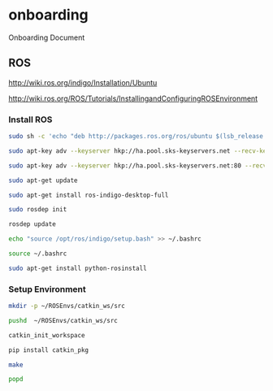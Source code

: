 # onboarding
Onboarding Document


## ROS

http://wiki.ros.org/indigo/Installation/Ubuntu

http://wiki.ros.org/ROS/Tutorials/InstallingandConfiguringROSEnvironment


### Install ROS

```bash
sudo sh -c 'echo "deb http://packages.ros.org/ros/ubuntu $(lsb_release -sc) main" > /etc/apt/sources.list.d/ros-latest.list'

sudo apt-key adv --keyserver hkp://ha.pool.sks-keyservers.net --recv-key 0xB01FA116

sudo apt-key adv --keyserver hkp://ha.pool.sks-keyservers.net:80 --recv-key 0xB01FA116

sudo apt-get update

sudo apt-get install ros-indigo-desktop-full

sudo rosdep init

rosdep update

echo "source /opt/ros/indigo/setup.bash" >> ~/.bashrc

source ~/.bashrc

sudo apt-get install python-rosinstall
```
### Setup Environment

```bash
mkdir -p ~/ROSEnvs/catkin_ws/src

pushd  ~/ROSEnvs/catkin_ws/src

catkin_init_workspace

pip install catkin_pkg

make

popd
```




